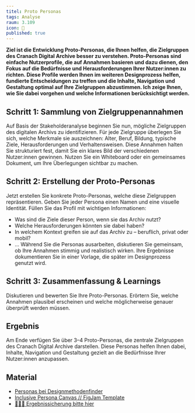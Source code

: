 ```yaml
---
titel: Proto Personas 
tags: Analyse
raum: 3.109
icon: 🎨
published: true
---
```



**Ziel ist die Entwicklung Proto-Personas, die Ihnen helfen, die Zielgruppen des Cranach Digital Archive besser zu verstehen. Proto-Personas sind einfache Nutzerprofile, die auf Annahmen basieren und dazu dienen, den Fokus auf die Bedürfnisse und Herausforderungen Ihrer Nutzer:innen zu richten. Diese Profile werden Ihnen im weiteren Designprozess helfen, fundierte Entscheidungen zu treffen und die Inhalte, Navigation und Gestaltung optimal auf Ihre Zielgruppen abzustimmen. Ich zeige Ihnen, wie Sie dabei vorgehen und welche Informationen berücksichtigt werden.**



<div class="is-medium">

## Schritt 1: Sammlung von Zielgruppenannahmen

Auf Basis der Stakeholderanalyse beginnen Sie nun, mögliche Zielgruppen des digitalen Archivs zu identifizieren. Für jede Zielgruppe überlegen Sie sich, welche Merkmale sie auszeichnen: Alter, Beruf, Bildung, typische Ziele, Herausforderungen und Verhaltensweisen. Diese Annahmen halten Sie strukturiert fest, damit Sie ein klares Bild der verschiedenen Nutzer:innen gewinnen. Nutzen Sie ein Whiteboard oder ein gemeinsames Dokument, um Ihre Überlegungen sichtbar zu machen.


## Schritt 2: Erstellung der Proto-Personas

Jetzt erstellen Sie konkrete Proto-Personas, welche diese Zielgruppen repräsentieren. Geben Sie jeder Persona einen Namen und eine visuelle Identität. Füllen Sie das Profil mit wichtigen Informationen: 
- Was sind die Ziele dieser Person, wenn sie das Archiv nutzt?
- Welche Herausforderungen könnten sie dabei haben?
- In welchem Kontext greifen sie auf das Archiv zu – beruflich, privat oder mobil?
- ...
Während Sie die Personas ausarbeiten, diskutieren Sie gemeinsam, ob Ihre Annahmen stimmig und realistisch wirken. Ihre Ergebnisse dokumentieren Sie in einer Vorlage, die später im Designprozess genutzt wird.


## Schritt 3: Zusammenfassung & Learnings

Diskutieren und bewerten Sie Ihre Proto-Personas. Erörtern Sie, welche Annahmen plausibel erscheinen und welche möglicherweise genauer überprüft werden müssen. 

## Ergebnis

Am Ende verfügen Sie über 3–4 Proto-Personas, die zentrale Zielgruppen des Cranach Digital Archive darstellen. Diese Personas helfen Ihnen dabei, Inhalte, Navigation und Gestaltung gezielt an die Bedürfnisse Ihrer Nutzer:innen anzupassen.


## Material
- [Personas bei Designmethodenfinder](https://www.designmethodsfinder.com/methods/personas)
- [Inclusive Persona Canvas // FigJam Template](https://www.figma.com/community/file/1418169269159391047/inklusive-personas)
- [🧑🏽‍🏫 Ergebnissicherung bitte hier](https://miro.com/app/board/uXjVN6hnIhQ=/?share_link_id=379133786535)

</div>

